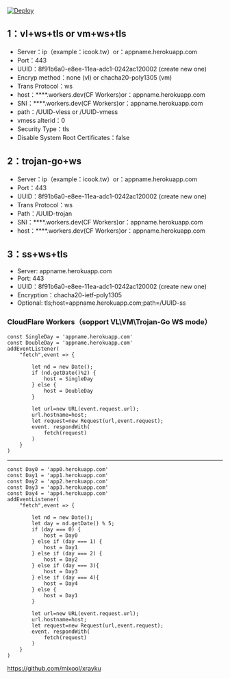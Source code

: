 [![Deploy](https://www.herokucdn.com/deploy/button.png)](https://dashboard.heroku.com/new?template=https://github.com/manusjse/yg)  

## 1：vl+ws+tls or vm+ws+tls
* Server：ip（example：icook.tw）or：appname.herokuapp.com
* Port：443
* UUID：8f91b6a0-e8ee-11ea-adc1-0242ac120002   (create new one)
* Encryp method：none (vl) or chacha20-poly1305 (vm)
* Trans Protocol：ws
* host：****.workers.dev(CF Workers)or：appname.herokuapp.com
* SNI：****.workers.dev(CF Workers)or：appname.herokuapp.com
* path：/UUID-vless or /UUID-vmess
* vmess alterid：0
* Security Type：tls
* Disable System Root Certificates：false

## 2：trojan-go+ws

* Server：ip（example：icook.tw）or：appname.herokuapp.com
* Port：443
* UUID：8f91b6a0-e8ee-11ea-adc1-0242ac120002   (create new one) 
* Trans Protocol：ws
* Path：/UUID-trojan
* SNI：****.workers.dev(CF Workers)or：appname.herokuapp.com
* host：****.workers.dev(CF Workers)or：appname.herokuapp.com

## 3：ss+ws+tls

* Server: appname.herokuapp.com
* Port: 443
* UUID：8f91b6a0-e8ee-11ea-adc1-0242ac120002   (create new one) 
* Encryption：chacha20-ietf-poly1305
* Optional: tls;host=appname.herokuapp.com;path=/UUID-ss


### CloudFlare Workers（sopport VL\VM\Trojan-Go WS mode）

```
const SingleDay = 'appname.herokuapp.com'
const DoubleDay = 'appname.herokuapp.com'
addEventListener(
    "fetch",event => {
    
        let nd = new Date();
        if (nd.getDate()%2) {
            host = SingleDay
        } else {
            host = DoubleDay
        }
        
        let url=new URL(event.request.url);
        url.hostname=host;
        let request=new Request(url,event.request);
        event. respondWith(
            fetch(request)
        )
    }
)
```
----------------------------------------------------------------------------------------------
```
const Day0 = 'app0.herokuapp.com'
const Day1 = 'app1.herokuapp.com'
const Day2 = 'app2.herokuapp.com'
const Day3 = 'app3.herokuapp.com'
const Day4 = 'app4.herokuapp.com'
addEventListener(
    "fetch",event => {
    
        let nd = new Date();
        let day = nd.getDate() % 5;
        if (day === 0) {
            host = Day0
        } else if (day === 1) {
            host = Day1
        } else if (day === 2) {
            host = Day2
        } else if (day === 3){
            host = Day3
        } else if (day === 4){
            host = Day4
        } else {
            host = Day1
        }
        
        let url=new URL(event.request.url);
        url.hostname=host;
        let request=new Request(url,event.request);
        event. respondWith(
            fetch(request)
        )
    }
)
```

https://github.com/mixool/xrayku
